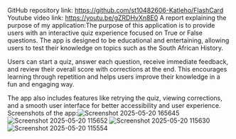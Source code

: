GitHub repository link: https://github.com/st10482606-Katleho/FlashCard
Youtube video link: https://youtu.be/gZRDHvXn8E0
A report explaining the purpose of my application:The purpose of this application is to provide users with an interactive quiz experience focused on True or False questions. The app is designed to be educational and entertaining, allowing users to test their knowledge on topics such as the South African History.

Users can start a quiz, answer each question, receive immediate feedback, and review their overall score with corrections at the end. This encourages learning through repetition and helps users improve their knowledge in a fun and engaging way.

The app also includes features like retrying the quiz, viewing corrections, and a smooth user interface for better accessibility and user experience.
Screenshots of the app:![Screenshot 2025-05-20 165645](https://github.com/user-attachments/assets/b6d5c31f-899a-4be6-8da2-82c40dd59fc4)
![Screenshot 2025-05-20 115652](https://github.com/user-attachments/assets/13e30266-e313-4266-ba82-00229fd71cd1)
![Screenshot 2025-05-20 115630](https://github.com/user-attachments/assets/caa96ab6-6423-48d6-82fa-b61c209ec713)
![Screenshot 2025-05-20 115554](https://github.com/user-attachments/assets/bc5c7d25-6d5b-4711-aad6-a8b6feaee276)

